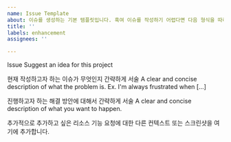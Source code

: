 ```yaml
---
name: Issue Template
about: 이슈를 생성하는 기본 템플릿입니다. 혹여 이슈를 작성하기 어렵다면 다음 형식을 따라주세요.
title: ''
labels: enhancement
assignees: ''

---
```


Issue
Suggest an idea for this project

현재 작성하고자 하는 이슈가 무엇인지 간략하게 서술
A clear and concise description of what the problem is. Ex. I'm always frustrated when [...]

진행하고자 하는 해결 방안에 대해서 간략하게 서술
A clear and concise description of what you want to happen.

추가적으로 추가하고 싶은 리소스
기능 요청에 대한 다른 컨텍스트 또는 스크린샷을 여기에 추가합니다.
